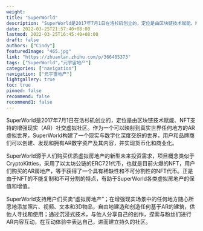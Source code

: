 ```yaml
---
weight: 
title: "SuperWorld"
description: "SuperWorld是2017年7月1日在洛杉矶创立的，定位是由区块链技术赋能、NFT支持的增强现实（AR）社交虚拟社区。"
date: 2022-03-25T21:57:40+08:00
lastmod: 2022-03-25T16:45:40+08:00
draft: false
authors: ["Cindy"]
featuredImage: "465.jpg"
link: "https://zhuanlan.zhihu.com/p/366405373"
tags: ["SuperWorld","元宇宙地产"]
categories: ["navigation"]
navigation: ["元宇宙地产"]
lightgallery: true
toc: true
pinned: false
recommend: false
recommend1: false
---
```

SuperWorld是2017年7月1日在洛杉矶创立的，定位是由区块链技术赋能、NFT支持的增强现实（AR）社交虚拟社区。作为一个可以映射到真实世界任何地方的AR虚拟世界，SuperWorld构建了一个现实与数字化深度交织的世界，用户和品牌商们可以创建、发现和拥有AR数字资产及其内容，并实现货币化和商业化。

SuperWorld源于人们购买优质虚拟房地产的新型未来投资需求，项目概念类似于CryptoKitties，采用了以太坊公链的ERC721代币，也就是目前火爆的NFT，用户们购买的AR房地产，等于获得了一个具有稀缺性和不可分割性的NFT代币。正是由于NFT的不能复制和不可分割的特点，有助于SuperWorld各类虚拟房地产的保值和增值。

SuperWorld支持用户们买卖“虚拟房地产”；在增强现实场景中的任何地方随心所愿地添加照片、视频、文本和3D物品，自由地建造和创造任何基于AR的建筑，供他人寻找和使用；通过沉浸式技术，与他人分享自己的创作，探索与粉丝们进行AR内容互动，在互动体验中表达自己，进而建立持久的社区。